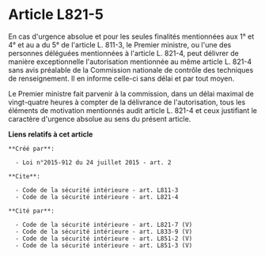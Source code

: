 # Article L821-5

En cas d'urgence absolue et pour les seules finalités mentionnées aux 1° et 4° et au a du 5° de l'article L. 811-3, le
Premier ministre, ou l'une des personnes déléguées mentionnées à l'article L. 821-4, peut délivrer de manière exceptionnelle
l'autorisation mentionnée au même article L. 821-4 sans avis préalable de la Commission nationale de contrôle des techniques
de renseignement. Il en informe celle-ci sans délai et par tout moyen. 

Le Premier ministre fait parvenir à la commission, dans un délai maximal de vingt-quatre heures à compter de la délivrance de
l'autorisation, tous les éléments de motivation mentionnés audit article L. 821-4 et ceux justifiant le caractère d'urgence
absolue au sens du présent article.

**Liens relatifs à cet article**

	**Créé par**:

	  - Loi n°2015-912 du 24 juillet 2015 - art. 2

	**Cite**:

	  - Code de la sécurité intérieure - art. L811-3
	  - Code de la sécurité intérieure - art. L821-4

	**Cité par**:

	  - Code de la sécurité intérieure - art. L821-7 (V)
	  - Code de la sécurité intérieure - art. L833-9 (V)
	  - Code de la sécurité intérieure - art. L851-2 (V)
	  - Code de la sécurité intérieure - art. L851-3 (V)
